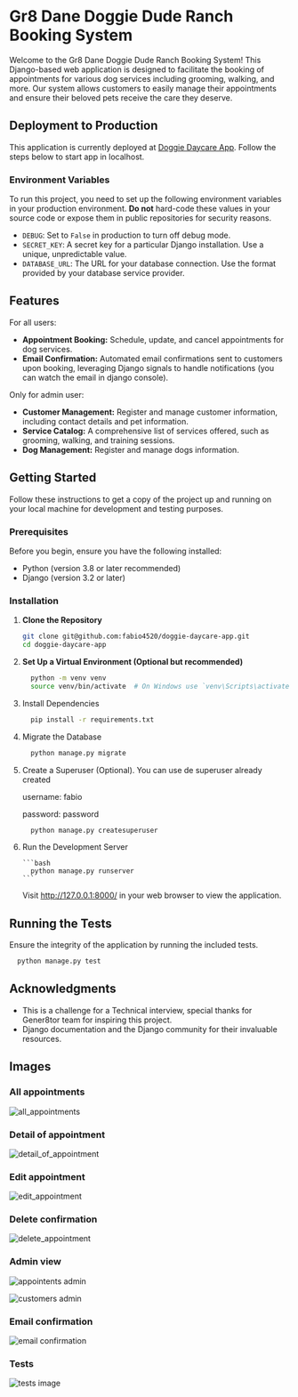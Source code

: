 # Gr8 Dane Doggie Dude Ranch Booking System

Welcome to the Gr8 Dane Doggie Dude Ranch Booking System! This Django-based web application is designed to facilitate the booking of appointments for various dog services including grooming, walking, and more. Our system allows customers to easily manage their appointments and ensure their beloved pets receive the care they deserve.

## Deployment to Production

This application is currently deployed at [Doggie Daycare App](https://doggie-daycare-app.onrender.com). Follow the steps below to start app in localhost.

### Environment Variables

To run this project, you need to set up the following environment variables in your production environment. **Do not** hard-code these values in your source code or expose them in public repositories for security reasons.

- `DEBUG`: Set to `False` in production to turn off debug mode.
- `SECRET_KEY`: A secret key for a particular Django installation. Use a unique, unpredictable value.
- `DATABASE_URL`: The URL for your database connection. Use the format provided by your database service provider.

## Features

For all users:

- **Appointment Booking:** Schedule, update, and cancel appointments for dog services.
- **Email Confirmation:** Automated email confirmations sent to customers upon booking, leveraging Django signals to handle notifications (you can watch the email in django console).

Only for admin user:

- **Customer Management:** Register and manage customer information, including contact details and pet information.
- **Service Catalog:** A comprehensive list of services offered, such as grooming, walking, and training sessions.
- **Dog Management:** Register and manage dogs information.

## Getting Started

Follow these instructions to get a copy of the project up and running on your local machine for development and testing purposes.

### Prerequisites

Before you begin, ensure you have the following installed:

- Python (version 3.8 or later recommended)
- Django (version 3.2 or later)

### Installation

1.  **Clone the Repository**

    ```bash
    git clone git@github.com:fabio4520/doggie-daycare-app.git
    cd doggie-daycare-app
    ```

2.  **Set Up a Virtual Environment (Optional but recommended)**

    ```bash
      python -m venv venv
      source venv/bin/activate  # On Windows use `venv\Scripts\activate`
    ```

3.  Install Dependencies

    ```bash
      pip install -r requirements.txt
    ```

4.  Migrate the Database

    ```bash
      python manage.py migrate
    ```

5.  Create a Superuser (Optional). You can use de superuser already created

    username: fabio

    password: password

    ```bash
      python manage.py createsuperuser
    ```

6.  Run the Development Server

        ```bash
          python manage.py runserver
        ```

    Visit http://127.0.0.1:8000/ in your web browser to view the application.

## Running the Tests

Ensure the integrity of the application by running the included tests.

```bash
  python manage.py test
```

## Acknowledgments

- This is a challenge for a Technical interview, special thanks for Gener8tor team for inspiring this project.
- Django documentation and the Django community for their invaluable resources.

## Images

### All appointments

![all_appointments](/images/image.png)

### Detail of appointment

![detail_of_appointment](/images/image-1.png)

### Edit appointment

![edit_appointment](/images/image-2.png)

### Delete confirmation

![delete_appointment](/images/image-3.png)

### Admin view

![appointents admin](/images/image-4.png)

![customers admin](/images/image-5.png)

### Email confirmation

![email confirmation](/images/image-6.png)


### Tests
![tests image](/images/image-7.png)